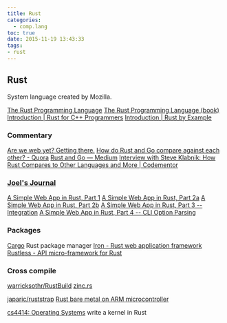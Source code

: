 ```yaml
---
title: Rust
categories:
  - comp.lang
toc: true
date: 2015-11-19 13:43:33
tags:
- rust
---
```


## Rust

System language created by Mozilla.

[The Rust Programming Language](http://www.rust-lang.org/)
[The Rust Programming Language (book)](http://doc.rust-lang.org/book/)
[Introduction | Rust for C++ Programmers](http://aminb.gitbooks.io/rust-for-c/content/)
[Introduction | Rust by Example](http://rustbyexample.com/)

### Commentary

[Are we web yet? Getting there.](http://www.arewewebyet.org/)
[How do Rust and Go compare against each other? - Quora](http://www.quora.com/How-do-Rust-and-Go-compare-against-each-other)
[Rust and Go — Medium](https://medium.com/@adamhjk/rust-and-go-e18d511fbd95)
[Interview with Steve Klabnik: How Rust Compares to Other Languages and More | Codementor](https://www.codementor.io/rust/tutorial/steve-klabnik-rust-vs-c-go-ocaml-erlang)

### [Joel's Journal](http://joelmccracken.github.io/)

[A Simple Web App in Rust, Part 1](http://joelmccracken.github.io/entries/a-simple-web-app-in-rust-pt-1/)
[A Simple Web App in Rust, Part 2a](http://joelmccracken.github.io/entries/a-simple-web-app-in-rust-pt-2a/)
[A Simple Web App in Rust, Part 2b](http://joelmccracken.github.io/entries/a-simple-web-app-in-rust-pt-2b/)
[A Simple Web App in Rust, Part 3 -- Integration](http://joelmccracken.github.io/entries/a-simple-web-app-in-rust-pt-3/)
[A Simple Web App in Rust, Part 4 -- CLI Option Parsing](http://joelmccracken.github.io/entries/a-simple-web-app-in-rust-pt-4--cli-option-parsing/)

### Packages

[Cargo](https://crates.io/) Rust package manager
[Iron - Rust web application framework](http://ironframework.io/)
[Rustless - API micro-framework for Rust](http://rustless.org/)

### Cross compile

[warricksothr/RustBuild](https://github.com/warricksothr/RustBuild)
[zinc.rs](https://zinc.rs/)

[japaric/ruststrap](https://github.com/japaric/ruststrap)
[Rust bare metal on ARM microcontroller](http://antoinealb.net/programming/2015/05/01/rust-on-arm-microcontroller.html)

[cs4414: Operating Systems](http://rust-class.org/index.html) write a kernel in Rust
